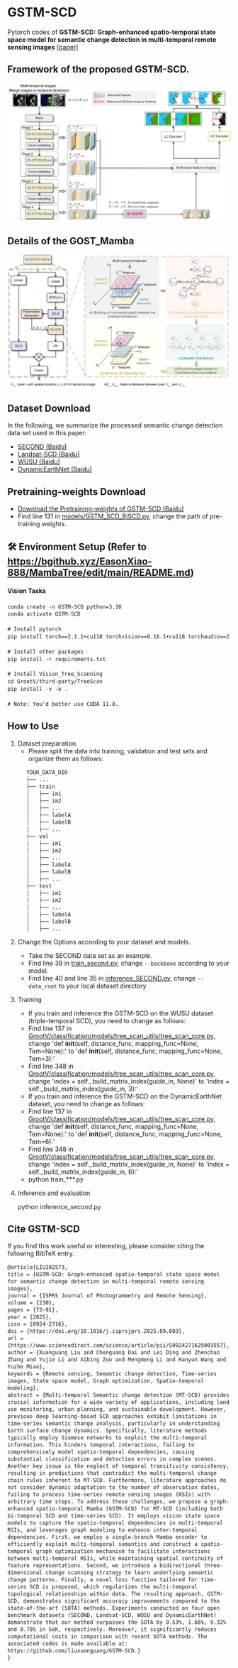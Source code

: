 # GSTM-SCD
Pytorch codes of **GSTM-SCD: Graph-enhanced spatio-temporal state space model for semantic change detection in multi-temporal remote sensing images** [[paper](https://doi.org/10.1016/j.isprsjprs.2025.09.003)]

## Framework of the proposed GSTM-SCD. 
![Framework](Framework.jpg)
## Details of the GOST_Mamba
![GOST_Mamba](GOST_Mamba.jpg)

## Dataset Download

In the following, we summarize the processed semantic change detection data set used in this paper:

* [SECOND (Baidu)](https://pan.baidu.com/s/1RFhlO9_1KaFcIdTqblJIbA?pwd=dn84)
* [Landsat-SCD (Baidu)](https://pan.baidu.com/s/17tcdFBgMfx6d_BOsX6lzbw?pwd=hy5w)
* [WUSU (Baidu)](https://pan.baidu.com/s/1wDfVPU5bKpujBAZQTKpdYg?pwd=pxhq)
* [DynamicEarthNet (Baidu)](https://pan.baidu.com/s/1KekpsM2OXuXqeFy4pOv_XA?pwd=yfyg)

## Pretraining-weights Download
* [Download the Pretraining-weights of GSTM-SCD (Baidu)](https://pan.baidu.com/s/1_1GvZO4jv9lXDmWdBBQUMA?pwd=np27)
* Find line 131 in [models/GSTM_SCD_BiSCD.py](https://bgithub.xyz/liuxuanguang/GSTM-SCD/blob/main/models/GSTM_SCD_BiSCD.py), change the path of pre-training weights. 

## 🛠️ Environment Setup (Refer to https://bgithub.xyz/EasonXiao-888/MambaTree/edit/main/README.md)

#### Vision Tasks
```txt
conda create -n GSTM-SCD python=3.10
conda activate GSTM-SCD

# Install pytorch 
pip install torch==2.1.1+cu118 torchvision==0.16.1+cu118 torchaudio==2.1.1 --extra-index-url https://download.pytorch.org/whl/cu118

# Install other packages
pip install -r requirements.txt 

# Install Vision_Tree_Scanning
cd GrootV/third-party/TreeScan
pip install -v -e .

# Note: You'd better use CUDA 11.8.
```

## How to Use
1. Dataset preparation.
   * Please split the data into training, validation and test sets and organize them as follows:
```
      YOUR_DATA_DIR
      ├── ...
      ├── train
      │   ├── im1
      │   ├── im2
      │   ├── ...
      │   ├── labelA
      │   ├── labelB
      │   ├── ...
      ├── val
      │   ├── im1
      │   ├── im2
      │   ├── ...
      │   ├── labelA
      │   ├── labelB
      │   ├── ...
      ├── test
      │   ├── im1
      │   ├── im2
      │   ├── ...
      │   ├── labelA
      │   ├── labelB
      │   ├── ...
```

2. Change the Options according to your dataset and models.
   * Take the SECOND data set as an example.
   * Find line 39 in [train_second.py](https://bgithub.xyz/liuxuanguang/GSTM-SCD/blob/main/train_second.py), change `--backbone` according to your model.
   * Find line 40 and line 35 in [inference_SECOND.py](https://github.com/IceStreams/EGMS-Net/blob/main/inference_SECOND.py), change `--data_root` to your local dataset directory

3. Training
   * If you train and inference the GSTM-SCD on the WUSU dataset (triple-temporal SCD), you need to change as follows:
   * Find line 137 in [GrootV/classification/models/tree_scan_utils/tree_scan_core.py](https://bgithub.xyz/liuxuanguang/GSTM-SCD/blob/main/GrootV/classification/models/tree_scan_utils/tree_scan_core.py), change 'def __init__(self, distance_func, mapping_func=None, Tem=None):' to 'def __init__(self, distance_func, mapping_func=None, Tem=3):'
   * Find line 348 in [GrootV/classification/models/tree_scan_utils/tree_scan_core.py](https://bgithub.xyz/liuxuanguang/GSTM-SCD/blob/main/GrootV/classification/models/tree_scan_utils/tree_scan_core.py), change 'index = self._build_matrix_index(guide_in, None)' to 'index = self._build_matrix_index(guide_in, 3):'
   * If you train and inference the GSTM-SCD on the DynamicEarthNet dataset, you need to change as follows:
   * Find line 137 in [GrootV/classification/models/tree_scan_utils/tree_scan_core.py](https://bgithub.xyz/liuxuanguang/GSTM-SCD/blob/main/GrootV/classification/models/tree_scan_utils/tree_scan_core.py), change 'def __init__(self, distance_func, mapping_func=None, Tem=None):' to 'def __init__(self, distance_func, mapping_func=None, Tem=6):'
   * Find line 348 in [GrootV/classification/models/tree_scan_utils/tree_scan_core.py](https://bgithub.xyz/liuxuanguang/GSTM-SCD/blob/main/GrootV/classification/models/tree_scan_utils/tree_scan_core.py), change 'index = self._build_matrix_index(guide_in, None)' to 'index = self._build_matrix_index(guide_in, 6):'
   * python train_***.py

5. Inference and evaluation
   
   python inference_second.py

## Cite GSTM-SCD

If you find this work useful or interesting, please consider citing the following BibTeX entry.

```
@article{LIU202573,
title = {GSTM-SCD: Graph-enhanced spatio-temporal state space model for semantic change detection in multi-temporal remote sensing images},
journal = {ISPRS Journal of Photogrammetry and Remote Sensing},
volume = {230},
pages = {73-91},
year = {2025},
issn = {0924-2716},
doi = {https://doi.org/10.1016/j.isprsjprs.2025.09.003},
url = {https://www.sciencedirect.com/science/article/pii/S0924271625003557},
author = {Xuanguang Liu and Chenguang Dai and Lei Ding and Zhenchao Zhang and Yujie Li and Xibing Zuo and Mengmeng Li and Hanyun Wang and Yuzhe Miao},
keywords = {Remote sensing, Semantic change detection, Time-series images, State space model, Graph optimization, Spatio-temporal modeling},
abstract = {Multi-temporal Semantic change detection (MT-SCD) provides crucial information for a wide variety of applications, including land use monitoring, urban planning, and sustainable development. However, previous deep learning-based SCD approaches exhibit limitations in time-series semantic change analysis, particularly in understanding Earth surface change dynamics. Specifically, literature methods typically employ Siamese networks to exploit the multi-temporal information. This hinders temporal interactions, failing to comprehensively model spatio-temporal dependencies, causing substantial classification and detection errors in complex scenes. Another key issue is the neglect of temporal transitivity consistency, resulting in predictions that contradict the multi-temporal change chain rules inherent to MT-SCD. Furthermore, literature approaches do not consider dynamic adaptation to the number of observation dates, failing to process time-series remote sensing images (RSIs) with arbitrary time steps. To address these challenges, we propose a graph-enhanced spatio-temporal Mamba (GSTM-SCD) for MT-SCD (including both bi-temporal SCD and time-series SCD). It employs vision state space models to capture the spatio-temporal dependencies in multi-temporal RSIs, and leverages graph modeling to enhance inter-temporal dependencies. First, we employ a single-branch Mamba encoder to efficiently exploit multi-temporal semantics and construct a spatio-temporal graph optimization mechanism to facilitate interactions between multi-temporal RSIs, while maintaining spatial continuity of feature representations. Second, we introduce a bidirectional three-dimensional change scanning strategy to learn underlying semantic change patterns. Finally, a novel loss function tailored for time-series SCD is proposed, which regularizes the multi-temporal topological relationships within data. The resulting approach, GSTM-SCD, demonstrates significant accuracy improvements compared to the state-of-the-art (SOTA) methods. Experiments conducted on four open benchmark datasets (SECOND, Landsat-SCD, WUSU and DynamicEarthNet) demonstrate that our method surpasses the SOTA by 0.53%, 1.66%, 9.32% and 0.78% in SeK, respectively. Moreover, it significantly reduces computational costs in comparison with recent SOTA methods. The associated codes is made available at: https://github.com/liuxuanguang/GSTM-SCD.}
}
```

